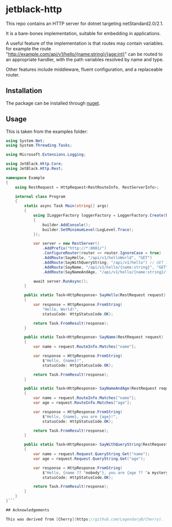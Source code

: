 # jetblack-http

This repo contains an HTTP server for dotnet targeting netStandard2.0/2.1.

It is a bare-bones implementation, suitable for embedding in applications.

A useful feature of the implementation is that routes may contain variables.
for example the route "http://example.com/api/v1/hello/{name:string}/{age:int}"
can be routed to an appropriate handler, with the path variables resolved
by name and type.

Other features include middleware, fluent configuration, and a replaceable
router.

## Installation

The package can be installed through [nuget](https://www.nuget.org/packages/JetBlack.Http/1.0.0-alpha.3).

## Usage

This is taken from the examples folder:

```csharp
using System.Net;
using System.Threading.Tasks;

using Microsoft.Extensions.Logging;

using JetBlack.Http.Core;
using JetBlack.Http.Rest;

namespace Example
{
    using RestRequest = HttpRequest<RestRouteInfo, RestServerInfo>;

    internal class Program
    {
        static async Task Main(string[] args)
        {
            using ILoggerFactory loggerFactory = LoggerFactory.Create(builder =>
            {
                builder.AddConsole();
                builder.SetMinimumLevel(LogLevel.Trace);
            });

            var server = new RestServer()
                .AddPrefix("http://*:8081/")
                .ConfigureRouter(router => router.IgnoreCase = true)
                .AddRoute(SayHello, "/api/v1/helloWorld", "GET")
                .AddRoute(SayWithQueryString, "/api/v1/hello") // GET is the default
                .AddRoute(SayName, "/api/v1/hello/{name:string}", "GET", "POST")
                .AddRoute(SayNameAndAge, "/api/v1/hello/{name:string}/{age:int}");

            await server.RunAsync();
        }

        public static Task<HttpResponse> SayHello(RestRequest request)
        {
            var response = HttpResponse.FromString(
                "Hello, World!",
                statusCode: HttpStatusCode.OK);

            return Task.FromResult(response);
        }

        public static Task<HttpResponse> SayName(RestRequest request)
        {
            var name = request.RouteInfo.Matches["name"];

            var response = HttpResponse.FromString(
                $"Hello, {name}!",
                statusCode: HttpStatusCode.OK);

            return Task.FromResult(response);
        }

        public static Task<HttpResponse> SayNameAndAge(RestRequest request)
        {
            var name = request.RouteInfo.Matches["name"];
            var age = request.RouteInfo.Matches["age"];

            var response = HttpResponse.FromString(
                $"Hello, {name}, you are {age}!",
                statusCode: HttpStatusCode.OK);

            return Task.FromResult(response);
        }

        public static Task<HttpResponse> SayWithQueryString(RestRequest request)
        {
            var name = request.Request.QueryString.Get("name");
            var age = request.Request.QueryString.Get("age");

            var response = HttpResponse.FromString(
                $"Hello, {name ?? "nobody"}, you are {age ?? "a mystery"}!",
                statusCode: HttpStatusCode.OK);

            return Task.FromResult(response);
        }
    }
}```

## Acknowledgements

This was derived from [Cherry](https://github.com/LegendaryB/Cherry).
